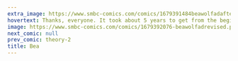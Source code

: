 ```yaml
---
extra_image: https://www.smbc-comics.com/comics/1679391484beawolfadafter.png
hovertext: Thanks, everyone. It took about 5 years to get from the beginning to here. It's as a good of a thing as I can write, and I hope you enjoy it.
image: https://www.smbc-comics.com/comics/1679392076-beawolfadrevised.png
next_comic: null
prev_comic: theory-2
title: Bea
---
```


